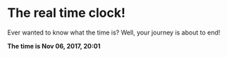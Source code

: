 # The real time clock!

Ever wanted to know what the time is? Well, your journey is about to end!

**The time is Nov 06, 2017, 20:01**
